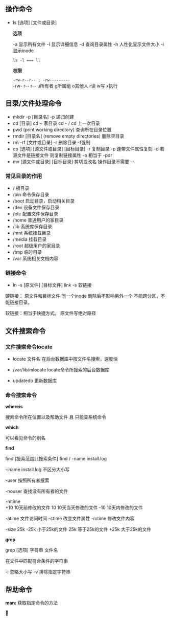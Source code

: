 ## 操作命令

* ls  [选项]  [文件或目录]

  **选项**

  -a	显示所有文件
  -l	显示详细信息
  -d	查询目录属性 
  -h	人性化显示文件大小
  -i	显示inode

  `ls -l === ll`

  **权限**

  `-rw-r--r-- ; -rw---------   `  
  -rw-			r--		r--
  u所有者 		g所属组	o其他人
  r读  w写  x执行

## 目录/文件处理命令

* mkdir -p [目录名]
  -p 递归创建
* cd [目录] 
  cd ~ 家目录
  cd - / cd  上一次目录
* pwd   (print working directory)
  查询所在目录位置 
* rmdir [目录名]    (remove empty directories) 
  删除空目录
* rm -rf  [文件或目录]
  -r 删除目录
  -f强制
* cp [选项] [源文件或目录] [目标目录]
  -r	复制目录
  -p	连带文件属性复刻
  -d	若源文件是链接文件 则复制链接属性
  -a	相当于	-pdr
* mv  [源文件或目录] [目标目录]
  剪切或改名
  操作目录不需要 -r

### 常见目录的作用
* /         根目录
* /bin      命令保存目录
* /boot     启动目录，启动相关目录
* /dev      设备文件保存目录
* /etc      配置文件保存目录
* /home     普通用户的家目录
* /lib      系统库保存目录
* /mnt      系统挂载目录
* /media    挂载目录
* /root     超级用户的家目录
* /tmp      临时目录
* /var      系统相关文档内容

### 链接命令

* ln -s  [原文件]  [目标文件]
  link
  -s	软链接

硬链接： 原文件和目标文件 同一个inode   删除后不影响另外一个  不能跨分区，不能链接目录。

软链接：相当于快捷方式。 原文件写绝对路径

## 文件搜索命令 

### 文件搜索命令locate 

* locate 文件名
  在后台数据库中按文件名搜索，速度快

* /var/lib/mlocate
  locate命令所搜索的后台数据库

* updatedb
  更新数据库

### 命令搜索命令

**whereis**

搜索命令所在位置以及帮助文件   且  只能查系统命令

**which**

可以看见命令的别名

**find**

find  [搜索范围]  [搜索条件]
find / -name  install.log

-iname install.log
不区分大小写

-user    按照所有者搜索

-nouser  查找没有所有者的文件

-mtime  
	+10  10天前修改的文件
	10	10天当天修改的文件
	-10	10天内修改的文件

-atime	文件访问时间
-ctime	改变文件属性
-mtime	修改文件内容

-size	25k
	-25k	小于25k的文件
	25k		等于25k的文件
	+25k	大于25k的文件

**grep**

grep [选项] 字符串  文件名

在文件中匹配符合条件的字符串

-i		忽略大小写
-v 		排除指定字符串

## 帮助命令

**man:** 获取指定命令的方法 









  









